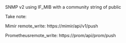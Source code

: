 SNMP v2 using IF_MIB with a community string of public

Take note:

Mimir remote_write: https://mimir/api/v1/push

Prometheusremote_write: https://prom/api/prom/push